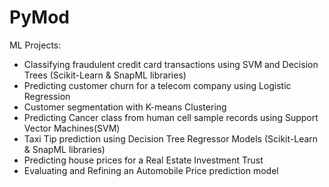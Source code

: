# PyMod
ML Projects: 
- Classifying fraudulent credit card transactions using SVM and Decision Trees (Scikit-Learn & SnapML libraries)
- Predicting customer churn for a telecom company using Logistic Regression
- Customer segmentation with K-means Clustering
- Predicting Cancer class from human cell sample records using Support Vector Machines(SVM)
- Taxi Tip prediction using Decision Tree Regressor Models (Scikit-Learn & SnapML libraries)
- Predicting house prices for a Real Estate Investment Trust
- Evaluating and Refining an Automobile Price prediction model
